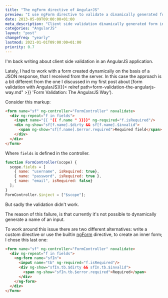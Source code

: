 ```yaml
---
title: "The ngForm directive of AngularJS"
preview: "I use ngForm directive to validate a dinamically generated form."
date: 2013-05-09T09:00:00+01:00
meta_description: "Client side validation dinamically generated form in AngularJS"
categories: "AngularJS"
layout: "post"
changefreq: "yearly"
lastmod: 2021-01-01T09:00:00+01:00
priority: 0.7
---
```


I'm back writing about client side validation in an AngularJS application.

Lately, I had to work with a form created dynamically on the basis of a JSON response, that I received from the server. In this case the approach is a bit different from the one I discussed in my first post about [form validation with AngularJS]({{< relref path=form-validation-the-angularjs-way.md" >}} 'Form Validation: The AngularJS Way').

Consider this markup:

```html
<form name="sf" ng-controller="FormController" novalidate>
  <div ng-repeat="f in fields">
    <input name="{{ "{{ f.name " }}}}" ng-required="f.isRequired"/>
    <div ng-show="sf[f.name].$dirty && sf[f.name].$invalid">
      <span ng-show="sf[f.name].$error.required">Required field</span>
    </div>
  </div>
</form>
```

Where `fields` is defined in the controller.

```js
function FormController(scope) {
  scope.fields = [
    { name: "username", isRequired: true},
    { name: "password", isRequired: true },
    { name: "email", isRequired: false}
  ];
}
FormController.$inject = ["$scope"];
```

But sadly the validation didn't work.

The reason of this failure, is that currently it's not possible to dynamically generate a name of an input.

To work around this issue there are two different alternatives: write a custom directive or use the builtin [ngForm](https://docs.angularjs.org/api/ng/directive/ngForm 'AngularJS api: ngForm') directive, to create an inner form; I chose this last one:

```html
<form name="sf" ng-controller="FormController" novalidate>
  <div ng-repeat="f in fields">
    <ng-form name="sfIn">
      <input name="tb" ng-required="f.isRequired"/>
      <div ng-show="sfIn.tb.$dirty && sfIn.tb.$invalid">
        <span ng-show="sfIn.tb.$error.required">Required</span>
      </div>
    </ng-form>
  </div>
</form>
```
